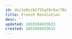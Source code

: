 ```yaml
---
id: dnz1o0szb2755qt9r8ac78o
title: French Revolution
desc: ''
updated: 1655504933633
created: 1655504933633
---
```


